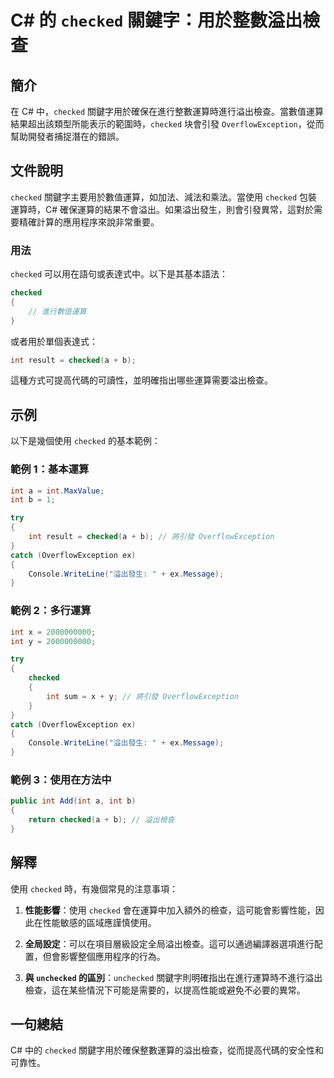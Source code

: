 <!--
Meta Description: # C# 的 `checked` 關鍵字：用於整數溢出檢查 ## 簡介 在 C# 中，`checked` 關鍵字用於確保在進行整數運算時進行溢出檢查。當數值運算結果超出該類型所能表示的範圍時，`checked` 块會引發 `OverflowException`，從而幫助開發者捕捉潛在的錯誤。 ## ...
Meta Keywords: checked, int, overflowexception, csharp, result
-->

# C# 的 `checked` 關鍵字：用於整數溢出檢查

## 簡介
在 C# 中，`checked` 關鍵字用於確保在進行整數運算時進行溢出檢查。當數值運算結果超出該類型所能表示的範圍時，`checked` 块會引發 `OverflowException`，從而幫助開發者捕捉潛在的錯誤。

## 文件說明
`checked` 關鍵字主要用於數值運算，如加法、減法和乘法。當使用 `checked` 包裝運算時，C# 確保運算的結果不會溢出。如果溢出發生，則會引發異常，這對於需要精確計算的應用程序來說非常重要。

### 用法
`checked` 可以用在語句或表達式中。以下是其基本語法：

```csharp
checked
{
    // 進行數值運算
}
```

或者用於單個表達式：

```csharp
int result = checked(a + b);
```

這種方式可提高代碼的可讀性，並明確指出哪些運算需要溢出檢查。

## 示例
以下是幾個使用 `checked` 的基本範例：

### 範例 1：基本運算
```csharp
int a = int.MaxValue;
int b = 1;

try
{
    int result = checked(a + b); // 將引發 OverflowException
}
catch (OverflowException ex)
{
    Console.WriteLine("溢出發生: " + ex.Message);
}
```

### 範例 2：多行運算
```csharp
int x = 2000000000;
int y = 2000000000;

try
{
    checked
    {
        int sum = x + y; // 將引發 OverflowException
    }
}
catch (OverflowException ex)
{
    Console.WriteLine("溢出發生: " + ex.Message);
}
```

### 範例 3：使用在方法中
```csharp
public int Add(int a, int b)
{
    return checked(a + b); // 溢出檢查
}
```

## 解釋
使用 `checked` 時，有幾個常見的注意事項：

1. **性能影響**：使用 `checked` 會在運算中加入額外的檢查，這可能會影響性能，因此在性能敏感的區域應謹慎使用。
   
2. **全局設定**：可以在項目層級設定全局溢出檢查。這可以通過編譯器選項進行配置，但會影響整個應用程序的行為。

3. **與 `unchecked` 的區別**：`unchecked` 關鍵字則明確指出在進行運算時不進行溢出檢查，這在某些情況下可能是需要的，以提高性能或避免不必要的異常。

## 一句總結
C# 中的 `checked` 關鍵字用於確保整數運算的溢出檢查，從而提高代碼的安全性和可靠性。
